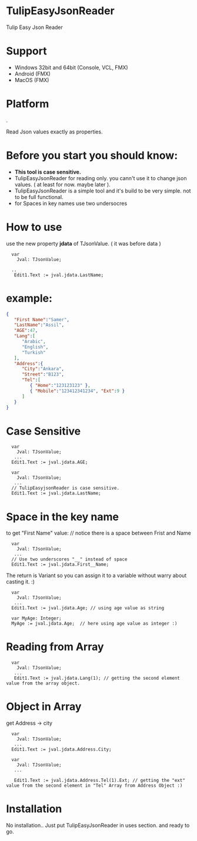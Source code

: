 # TulipEasyJsonReader
Tulip Easy Json Reader

# Support
- Windows 32bit and 64bit (Console, VCL, FMX)
- Android (FMX)
- MacOS (FMX)

# Platform
. 

Read Json values exactly as properties.

# Before you start you should know:
 - **This tool is case sensitive.**
 - TulipEasyJsonReader for reading only. you cann't use it to change json values. ( at least for now. maybe later ).
 - TulipEasyJsonReader is a simple tool and it's build to be very simple. not to be full functional.
 - for Spaces in key names use two undersocres


 # How to use
 use the new property **jdata** of TJsonValue. ( it was before data )

```Delphi
  var
    Jval: TJsonValue;

  ..
   Edit1.Text := jval.jdata.LastName;
```

# example:

```json
{
   "First Name":"Samer",
   "LastName":"Assil",
   "AGE":47,
   "Lang":[
      "Arabic",
      "English",
      "Turkish"
   ],
   "Address":{
      "City":"Ankara",
      "Street":"B123",
      "Tel":[
         { "Home":"123123123" },
         { "Mobile":"123412341234", "Ext":9 }
      ]
   }
}
```


# Case Sensitive
```Delphi
  var
    Jval: TJsonValue;
   ...
  Edit1.Text := jval.jdata.AGE;
```

```Delphi
  var
    Jval: TJsonValue;
   ...
  // TulipEasyjsonReader is case sensitive.
  Edit1.Text := jval.jdata.LastName;
```

# Space in the key name
to get "First Name" value: // notice there is a space between Frist and Name
```Delphi
  var
    Jval: TJsonValue;
   ...
  // Use two underscores "__" instead of space
  Edit1.Text := jval.jdata.First__Name;
```



The return is Variant so you can assign it to a variable without warry about casting it. :)

```Delphi
  var
    Jval: TJsonValue;
   ...
  Edit1.Text := jval.jdata.Age; // using age value as string

  var MyAge: Integer;
  MyAge := jval.jdata.Age;  // here using age value as integer :)
```

# Reading from Array

```Delphi
  var
    Jval: TJsonValue;
   ...
   Edit1.Text := jval.jdata.Lang(1); // getting the second element value from the array object.
```


# Object in Array

get Address -> city
```Delphi
  var
    Jval: TJsonValue;
   ...
  Edit1.Text := jval.jdata.Address.City;
```

```Delphi
  var
    Jval: TJsonValue;
   ...

   Edit1.Text := jval.jdata.Address.Tel(1).Ext; // getting the "ext" value from the second element in "Tel" Array from Address Object :)
```

# Installation
No installation.. Just put TulipEasyJsonReader in uses section. and ready to go.

